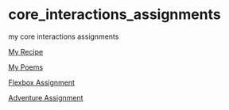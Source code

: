 # core_interactions_assignments
my core interactions assignments



[My Recipe](https://venusgoyard.github.io/core_interactions_assignments/recipe/)


[My Poems](https://venusgoyard.github.io/core_interactions_assignments/poem/)

[Flexbox Assignment](https://venusgoyard.github.io/core_interactions_assignments/flexbox/)

[Adventure Assignment](https://venusgoyard.github.io/core_interactions_assignments/adventure)

